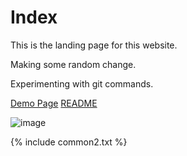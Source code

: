 # Index

This is the landing page for this website.

Making some random change.

Experimenting with git commands.

[Demo Page](topics/demo.md)
[README](topics/README.md)

![image](https://octodex.github.com/images/yaktocat.png)

{% include common2.txt %}
